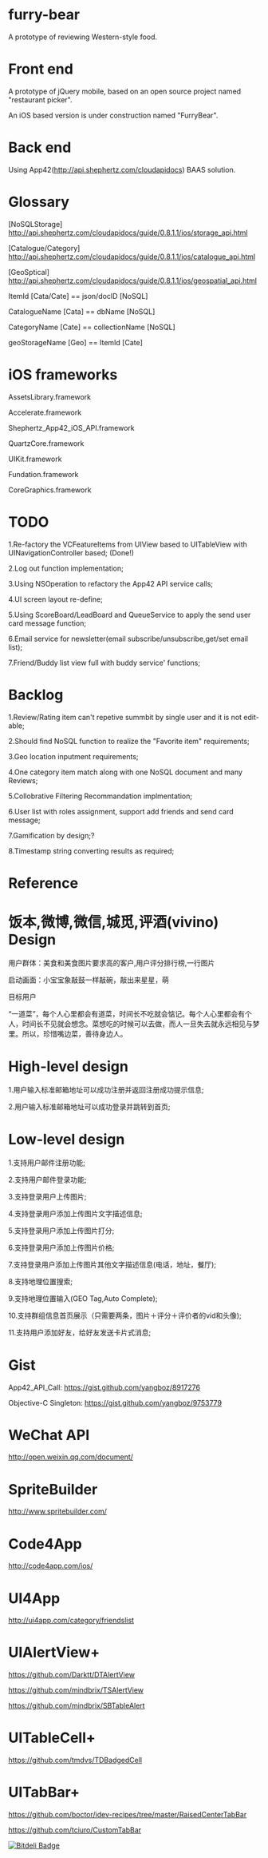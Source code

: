 furry-bear
==========

A prototype of reviewing Western-style food.


Front end
==========

A prototype of jQuery mobile, based on an open source project named "restaurant picker".

An iOS based version is under construction named "FurryBear".

Back end
==========

Using App42(http://api.shephertz.com/cloudapidocs) BAAS solution.

Glossary 
==========

[NoSQLStorage] http://api.shephertz.com/cloudapidocs/guide/0.8.1.1/ios/storage_api.html

[Catalogue/Category] http://api.shephertz.com/cloudapidocs/guide/0.8.1.1/ios/catalogue_api.html

[GeoSptical] http://api.shephertz.com/cloudapidocs/guide/0.8.1.1/ios/geospatial_api.html

ItemId [Cata/Cate] == json/docID [NoSQL]

CatalogueName [Cata]  == dbName [NoSQL]

CategoryName [Cate] == collectionName [NoSQL]

geoStorageName [Geo] == ItemId [Cate]

iOS frameworks
==========

AssetsLibrary.framework

Accelerate.framework

Shephertz_App42_iOS_API.framework

QuartzCore.framework

UIKit.framework

Fundation.framework

CoreGraphics.framework

TODO 
==========

1.Re-factory the VCFeatureItems from UIView based to UITableView with UINavigationController based; (Done!)

2.Log out function implementation;

3.Using NSOperation to refactory the App42 API service calls;

4.UI screen layout re-define;

5.Using ScoreBoard/LeadBoard and QueueService to apply the send user card message function;

6.Email service for newsletter(email subscribe/unsubscribe,get/set email list);

7.Friend/Buddy list view full with buddy service' functions; 

Backlog 
==========

1.Review/Rating item can't repetive summbit by single user and it is not edit-able;

2.Should find NoSQL function to realize the "Favorite item" requirements;

3.Geo location inputment requirements;

4.One category item match along with one NoSQL document and many Reviews; 

5.Collobrative Filtering Recommandation implmentation;

6.User list with roles assignment, support add friends and send card message;

7.Gamification by design;?

8.Timestamp string converting results as required; 

Reference
==========
饭本,微博,微信,城觅,评酒(vivino)
Design
==========

用户群体：美食和美食图片要求高的客户,用户评分排行榜,一行图片

启动画面：小宝宝象敲鼓一样敲碗，敲出来星星，萌

目标用户

“一道菜”，每个人心里都会有道菜，时间长不吃就会惦记。每个人心里都会有个人，时间长不见就会想念。菜想吃的时候可以去做，而人一旦失去就永远相见与梦里。所以，珍惜嘴边菜，善待身边人。


High-level design
====================

1.用户输入标准邮箱地址可以成功注册并返回注册成功提示信息;

2.用户输入标准邮箱地址可以成功登录并跳转到首页;

Low-level design
====================

1.支持用户邮件注册功能;

2.支持用户邮件登录功能;

3.支持登录用户上传图片;

4.支持登录用户添加上传图片文字描述信息;

5.支持登录用户添加上传图片打分;

6.支持登录用户添加上传图片价格;

7.支持登录用户添加上传图片其他文字描述信息(电话，地址，餐厅);

8.支持地理位置搜索;

9.支持地理位置输入(GEO Tag,Auto Complete);

10.支持群组信息首页展示（只需要两条，图片＋评分＋评价者的vid和头像);

11.支持用户添加好友，给好友发送卡片式消息;

Gist
====================
App42_API_Call: https://gist.github.com/yangboz/8917276

Objective-C Singleton: https://gist.github.com/yangboz/9753779


WeChat API
====================
http://open.weixin.qq.com/document/

SpriteBuilder
====================
http://www.spritebuilder.com/

Code4App
====================
http://code4app.com/ios/

UI4App
====================
http://ui4app.com/category/friendslist

UIAlertView+
====================
https://github.com/Darktt/DTAlertView

https://github.com/mindbrix/TSAlertView

https://github.com/mindbrix/SBTableAlert

UITableCell+
====================
https://github.com/tmdvs/TDBadgedCell

UITabBar+
====================
https://github.com/boctor/idev-recipes/tree/master/RaisedCenterTabBar

https://github.com/tciuro/CustomTabBar


[![Bitdeli Badge](https://d2weczhvl823v0.cloudfront.net/yangboz/furry-bear/trend.png)](https://bitdeli.com/free "Bitdeli Badge")

